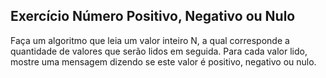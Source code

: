 ## Exercício Número Positivo, Negativo ou Nulo
Faça um algoritmo que leia um valor inteiro N, a qual corresponde a quantidade de valores que serão lidos em seguida. Para cada valor lido, mostre uma mensagem dizendo se este valor é positivo, negativo ou nulo.